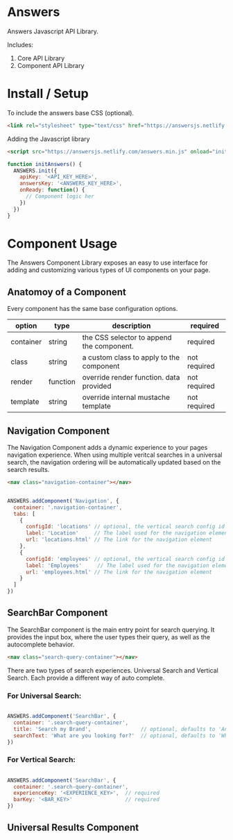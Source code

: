 # Answers
Answers Javascript API Library.

Includes:

1. Core API Library
2. Component API Library

# Install / Setup

To include the answers base CSS (optional).
```html
<link rel="stylesheet" type="text/css" href="https://answersjs.netlify.com/answers.css">
```

Adding the Javascript library
```html
<script src="https://answersjs.netlify.com/answers.min.js" onload="initAnswers()"></script>
```

```js
function initAnswers() {
  ANSWERS.init({
    apiKey: '<API_KEY_HERE>',
    answersKey: '<ANSWERS_KEY_HERE>',
    onReady: function() {
      // Component logic her
    })
  })
}
```

# Component Usage

The Answers Component Library exposes an easy to use interface for adding and customizing various types of UI components on your page.

## Anatomoy of a Component

Every component has the same base configuration options.

|  option   | type       | description                               | required      |
|-----------|------------|-------------------------------------------|---------------|
| container | string     | the CSS selector to append the component. | required      |
| class     | string     | a custom class to apply to the component  | not required  |
| render    | function   | override render function. data provided   | not required  |
| template  | string     | override internal mustache template       | not required  |

## Navigation Component

The Navigation Component adds a dynamic experience to your pages navigation experience.
When using multiple veritcal searches in a universal search, the navigation ordering will be automatically
updated based on the search results.


```html
<nav class="navigation-container"></nav>
```

```js

ANSWERS.addComponent('Navigation', {
  container: '.navigation-container',
  tabs: [
    {
      configId: 'locations' // optional, the vertical search config id
      label: 'Location'     // The label used for the navigation element
      url: 'locations.html' // The link for the navigation element
    },
    {
      configId: 'employees' // optional, the vertical search config id
      label: 'Employees'     // The label used for the navigation element
      url: 'employees.html' // The link for the navigation element
    }
  ]
})
```

## SearchBar Component

The SearchBar component is the main entry point for search querying. It provides the input box, where the user
types their query, as well as the autocomplete behavior.

```html
<nav class="search-query-container"></nav>
```

There are two types of search experiences. Universal Search and Vertical Search.
Each provide a different way of auto complete.

### For Universal Search:

```js

ANSWERS.addComponent('SearchBar', {
  container: '.search-query-container',
  title: 'Search my Brand',                // optional, defaults to 'Answers'
  searchText: 'What are you looking for?'  // optional, defaults to 'What are you interested in?'
})
```

### For Vertical Search:
```js

ANSWERS.addComponent('SearchBar', {
  container: '.search-query-container',
  experienceKey: '<EXPERIENCE_KEY>',  // required
  barKey: '<BAR_KEY>'                 // required
})
```

## Universal Results Component